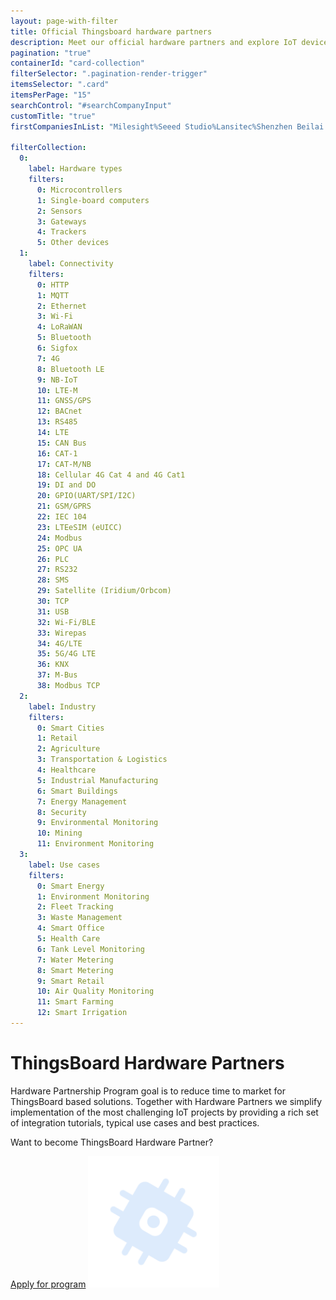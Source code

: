 ```yaml
---
layout: page-with-filter
title: Official Thingsboard hardware partners
description: Meet our official hardware partners and explore IoT devices tailored for seamless ThingsBoard integration. Join the partnership program or find the right vendor for your IoT deployment needs.
pagination: "true"
containerId: "card-collection"
filterSelector: ".pagination-render-trigger"
itemsSelector: ".card"
itemsPerPage: "15"
searchControl: "#searchCompanyInput"
customTitle: "true"
firstCompaniesInList: "Milesight%Seeed Studio%Lansitec%Shenzhen Beilai Technology Co., Ltd.%MikroTik%MOKO SMART" 

filterCollection:
  0:
    label: Hardware types
    filters:
      0: Microcontrollers
      1: Single-board computers
      2: Sensors
      3: Gateways
      4: Trackers
      5: Other devices
  1:
    label: Connectivity
    filters:
      0: HTTP
      1: MQTT
      2: Ethernet
      3: Wi-Fi
      4: LoRaWAN
      5: Bluetooth
      6: Sigfox
      7: 4G
      8: Bluetooth LE
      9: NB-IoT
      10: LTE-M
      11: GNSS/GPS
      12: BACnet
      13: RS485
      14: LTE
      15: CAN Bus
      16: CAT-1
      17: CAT-M/NB
      18: Cellular 4G Cat 4 and 4G Cat1
      19: DI and DO
      20: GPIO(UART/SPI/I2C)
      21: GSM/GPRS
      22: IEC 104
      23: LTEeSIM (eUICC)
      24: Modbus
      25: OPC UA
      26: PLC
      27: RS232
      28: SMS
      29: Satellite (Iridium/Orbcom)
      30: TCP
      31: USB
      32: Wi-Fi/BLE
      33: Wirepas
      34: 4G/LTE
      35: 5G/4G LTE
      36: KNX
      37: M-Bus
      38: Modbus TCP
  2:
    label: Industry
    filters:
      0: Smart Cities
      1: Retail
      2: Agriculture
      3: Transportation & Logistics
      4: Healthcare
      5: Industrial Manufacturing
      6: Smart Buildings
      7: Energy Management
      8: Security
      9: Environmental Monitoring
      10: Mining
      11: Environment Monitoring
  3:
    label: Use cases
    filters:
      0: Smart Energy
      1: Environment Monitoring
      2: Fleet Tracking
      3: Waste Management
      4: Smart Office
      5: Health Care
      6: Tank Level Monitoring
      7: Water Metering
      8: Smart Metering
      9: Smart Retail
      10: Air Quality Monitoring
      11: Smart Farming
      12: Smart Irrigation
---
```



<div class="hardware-hero">
    <div class="hardware-wrapper">
        <div class="hardware-hero-text">
            <h1>ThingsBoard Hardware Partners</h1>
            <p>Hardware Partnership Program goal is to reduce time to market for ThingsBoard based solutions. Together with Hardware Partners we simplify implementation of the most challenging IoT projects by providing a rich set of integration tutorials, typical use cases and best practices.</p>
        </div>
        <div class="hardware-hero-banner">
            <p>Want to become ThingsBoard Hardware Partner?</p>
            <a href="/partners/hardware/program/">Apply for program</a>
            <img src="/images/hardware-partners-icon.svg" width="210" height="210" alt="Hardware partner icon">
        </div>
    </div>
</div>
